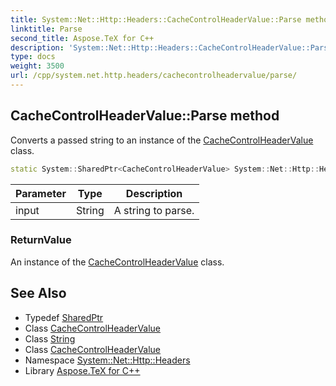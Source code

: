 ```yaml
---
title: System::Net::Http::Headers::CacheControlHeaderValue::Parse method
linktitle: Parse
second_title: Aspose.TeX for C++
description: 'System::Net::Http::Headers::CacheControlHeaderValue::Parse method. Converts a passed string to an instance of the CacheControlHeaderValue class in C++.'
type: docs
weight: 3500
url: /cpp/system.net.http.headers/cachecontrolheadervalue/parse/
---
```

## CacheControlHeaderValue::Parse method


Converts a passed string to an instance of the [CacheControlHeaderValue](../) class.

```cpp
static System::SharedPtr<CacheControlHeaderValue> System::Net::Http::Headers::CacheControlHeaderValue::Parse(String input)
```


| Parameter | Type | Description |
| --- | --- | --- |
| input | String | A string to parse. |

### ReturnValue

An instance of the [CacheControlHeaderValue](../) class.

## See Also

* Typedef [SharedPtr](../../../system/sharedptr/)
* Class [CacheControlHeaderValue](../)
* Class [String](../../../system/string/)
* Class [CacheControlHeaderValue](../)
* Namespace [System::Net::Http::Headers](../../)
* Library [Aspose.TeX for C++](../../../)
